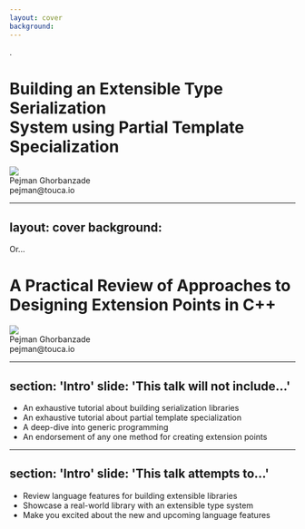 ```yaml
---
layout: cover
background:
---
```


<p class="text-left wsl-highlight w-4/5 mx-auto invisible">.</p>
<div class="space-y-12">
  <h1>Building an Extensible Type Serialization<br /> System using Partial Template Specialization</h1>
  <div class="justify-between items-center flex w-4/5 mx-auto">
    <div class="w-50 bg-gradient-to-bl to-[#074b7a] from-[#0d0d2b] p-4 rounded-2xl dark:bg-none dark:rounded-none">
      <img src="/images/cppcon-logo.png" />
    </div>
    <div class="w-1/2 text-right">
      <div class="font-600 p-0 m-0 text-2xl">Pejman Ghorbanzade</div>
      <div class="font-400 text-md wsl-highlight">pejman@touca.io</div>
    </div>
  </div>
</div>

---
layout: cover
background:
---

<p class="text-left wsl-highlight w-4/5 mx-auto">Or...</p>
<div class="space-y-12">
  <h1>A Practical Review of Approaches to<br /> Designing Extension Points in C++</h1>
  <div class="justify-between items-center flex w-4/5 mx-auto">
    <div class="w-50 bg-gradient-to-bl to-[#074b7a] from-[#0d0d2b] p-4 rounded-2xl dark:bg-none dark:rounded-none">
      <img src="/images/cppcon-logo.png" />
    </div>
    <div class="w-1/2 text-right">
      <div class="font-600 p-0 m-0 text-2xl">Pejman Ghorbanzade</div>
      <div class="font-400 text-md wsl-highlight">pejman@touca.io</div>
    </div>
  </div>
</div>

---
section: 'Intro'
slide: 'This talk will not include...'
---

- An exhaustive tutorial about building serialization libraries
- An exhaustive tutorial about partial template specialization
- A deep-dive into generic programming
- An endorsement of any one method for creating extension points

---
section: 'Intro'
slide: 'This talk attempts to...'
---

- Review language features for building extensible libraries
- Showcase a real-world library with an extensible type system
- Make you excited about the new and upcoming language features
